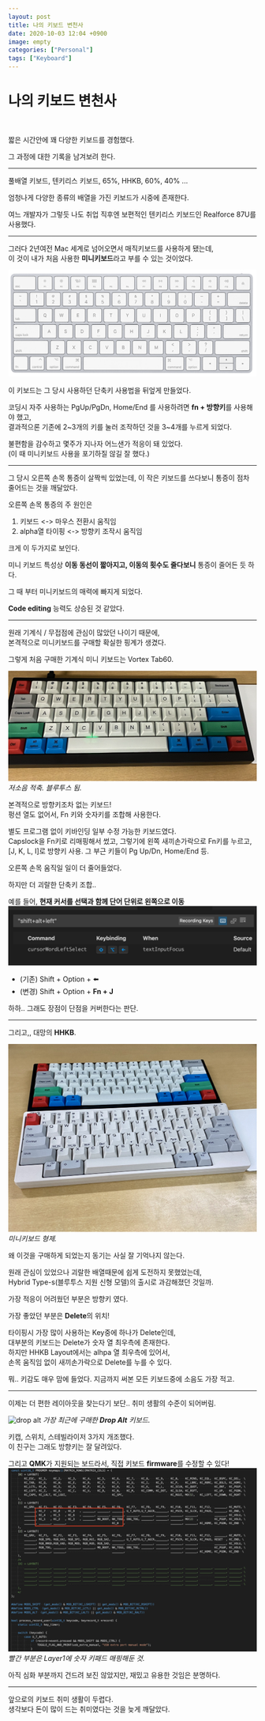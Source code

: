 ```yaml
---
layout: post
title: 나의 키보드 변천사
date: 2020-10-03 12:04 +0900
image: empty
categories: ["Personal"]
tags: ["Keyboard"]
---
```


# 나의 키보드 변천사

<br>

짧은 시간안에 꽤 다양한 키보드를 경험했다.  

그 과정에 대한 기록을 남겨보려 한다.

---
풀배열 키보드, 텐키리스 키보드, 65%, HHKB, 60%, 40% ...

엄청나게 다양한 종류의 배열을 가진 키보드가 시중에 존재한다.

여느 개발자가 그렇듯 나도 취업 직후엔 보편적인 텐키리스 키보드인 Realforce 87U를 사용했다.  

---

그러다 2년여전 Mac 세계로 넘어오면서 매직키보드를 사용하게 됐는데,  
이 것이 내가 처음 사용한 **미니키보드**라고 부를 수 있는 것이었다.

![매직키보드](magic_keyboard.png)

이 키보드는 그 당시 사용하던 단축키 사용법을 뒤엎게 만들었다.  

코딩시 자주 사용하는 PgUp/PgDn, Home/End 를 사용하려면 **fn + 방향키**를 사용해야 했고,  
결과적으론 기존에 2~3개의 키를 눌러 조작하던 것을 3~4개를 누르게 되었다.

불편함을 감수하고 몇주가 지나자 어느샌가 적응이 돼 있었다.  
(이 때 미니키보드 사용을 포기하질 않길 잘 했다.)

---

그 당시 오른쪽 손목 통증이 살짝씩 있었는데,
이 작은 키보드를 쓰다보니 통증이 점차 줄어드는 것을 깨달았다.  

오른쪽 손목 통증의 주 원인은
1. 키보드 <-> 마우스 전환시 움직임  
2. alpha열 타이핑 <-> 방향키 조작시 움직임  

크게 이 두가지로 보인다.

미니 키보드 특성상 **이동 동선이 짧아지고, 이동의 횟수도 줄다보니** 통증이 줄어든 듯 하다.

그 때 부터 미니키보드의 매력에 빠지게 되었다.  

**Code editing** 능력도 상승된 것 같았다.

---

원래 기계식 / 무접점에 관심이 많았던 나이기 때문에,  
본격적으로 미니키보드를 구매할 확실한 핑계가 생겼다.  

그렇게 처음 구매한 기계식 미니 키보드는 Vortex Tab60.

![vortex TAB60](vortex_tab60.png)
*저소음 적축. 블루투스 됨.*

본격적으로 방향키조차 없는 키보드!  
펑션 열도 없어서, Fn 키와 숫자키를 조합해 사용한다.

별도 프로그램 없이 키바인딩 일부 수정 가능한 키보드였다.  
Capslock을 Fn키로 리매핑해서 썼고, 그렇기에 왼쪽 새끼손가락으로 Fn키를 누르고,  
[J, K, L, I]로 방향키 사용. 그 부근 키들이 Pg Up/Dn, Home/End 등.

오른쪽 손목 움직일 일이 더 줄어들었다.

하지만 더 괴랄한 단축키 조합..  

예를 들어, **현재 커서를 선택과 함께 단어 단위로 왼쪽으로 이동**
![shortcut_example](shortcut_example.png)
 * (기존) Shift + Option + ⬅️
 * (변경) Shift + Option + **Fn + J**

하하.. 그래도 장점이 단점을 커버한다는 판단.

---
그리고,, 대망의 **HHKB**.

![해피해킹_1](hhkb_1.jpg)
*미니키보드 형제.*

왜 이것을 구매하게 되었는지 동기는 사실 잘 기억나지 않는다.  

원래 관심이 있었으나 괴랄한 배열때문에 쉽게 도전하지 못했었는데,  
Hybrid Type-s(블루투스 지원 신형 모델)의 출시로 과감해졌던 것일까.

가장 적응이 어려웠던 부분은 방향키 였다.

가장 좋았던 부분은 **Delete**의 위치!

타이핑시 가장 많이 사용하는 Key중에 하나가 Delete인데,  
대부분의 키보드는 Delete가 숫자 열 최우측에 존재한다.  
하지만 HHKB Layout에서는 alhpa 열 최우측에 있어서,  
손목 움직임 없이 새끼손가락으로 Delete를 누를 수 있다.

뭐.. 키감도 매우 맘에 들었다. 지금까지 써본 모든 키보드중에 소음도 가장 적고.

---

이제는 더 편한 레이아웃을 찾는다기 보단.. 취미 생활의 수준이 되어버림.

![drop alt](drop_alt.png)
*가장 최근에 구매한 **Drop Alt** 키보드.*

키캡, 스위치, 스테빌라이저 3가지 개조했다.  
이 친구는 그래도 방향키는 잘 달려있다.

그리고 **QMK**가 지원되는 보드라서, 직접 키보드 **firmware**를 수정할 수 있다!  
![qmk_keymap](qmk_keymap.png)
*빨간 부분은 Layer1에 숫자 키패드 매핑해둔 것.*

아직 심화 부분까지 건드려 보진 않았지만, 재밌고 유용한 것임은 분명하다.

---

앞으로의 키보드 취미 생활이 두렵다.  
생각보다 돈이 많이 드는 취미였다는 것을 늦게 깨달았다.
